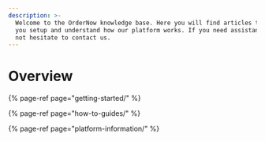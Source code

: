 ```yaml
---
description: >-
  Welcome to the OrderNow knowledge base. Here you will find articles to help
  you setup and understand how our platform works. If you need assistance, do
  not hesitate to contact us.
---
```


# Overview



{% page-ref page="getting-started/" %}

{% page-ref page="how-to-guides/" %}

{% page-ref page="platform-information/" %}

